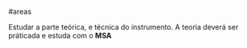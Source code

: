 #areas 

Estudar a parte teórica, e técnica do instrumento.
A teoria deverá ser práticada e estuda com o **MSA** 